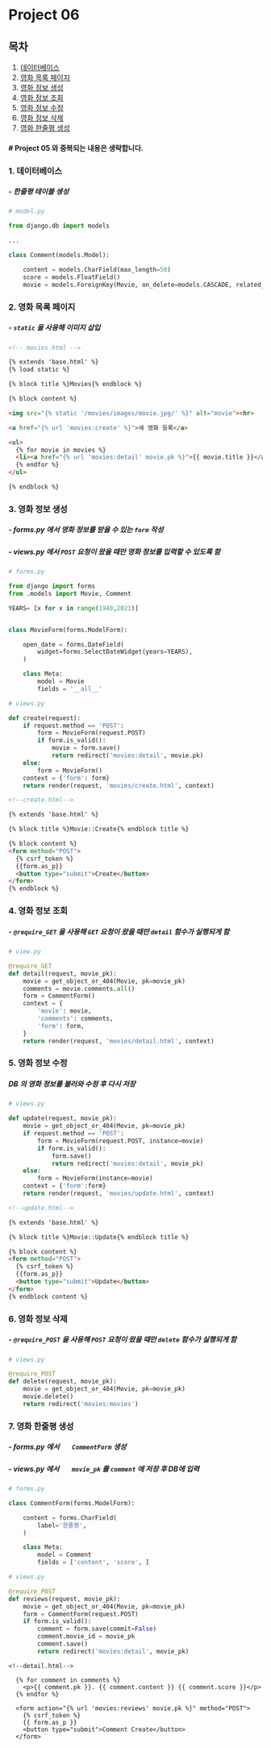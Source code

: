 # Project 06

## 목차

1. [데이터베이스](https://github.com/JeesooHaa/PJT/blob/master/pjt06#1-데이터베이스)
2. [영화 목록 페이지](https://github.com/JeesooHaa/PJT/blob/master/pjt06#2-영화-목록-페이지)
3. [영화 정보 생성](https://github.com/JeesooHaa/PJT/blob/master/pjt06#3-영화-정보-생성)
4. [영화 정보 조회](https://github.com/JeesooHaa/PJT/blob/master/pjt06#4-영화-정보-조회)
5. [영화 정보 수정](https://github.com/JeesooHaa/PJT/blob/master/pjt06#5-영화-정보-수정)
6. [영화 정보 삭제](https://github.com/JeesooHaa/PJT/blob/master/pjt06#6-영화-정보-삭제)
7. [영화 한줄평 생성](https://github.com/JeesooHaa/PJT/blob/master/pjt06#7-영화-한줄평-생성)



#### # Project 05 와 중복되는 내용은 생략합니다.

### 1. 데이터베이스

##### - 한줄평 테이블 생성 

```python
# model.py

from django.db import models

...

class Comment(models.Model):

    content = models.CharField(max_length=50)
    score = models.FloatField()
    movie = models.ForeignKey(Movie, on_delete=models.CASCADE, related_name='comments')
```



### 2. 영화 목록 페이지

##### - `static` 을 사용해 이미지 삽입 

```html
<!-- movies.html -->

{% extends 'base.html' %}
{% load static %}

{% block title %}Movies{% endblock %}

{% block content %}

<img src="{% static '/movies/images/movie.jpg/' %}" alt="movie"><hr>

<a href="{% url 'movies:create' %}">새 영화 등록</a>

<ul>
  {% for movie in movies %}
  <li><a href="{% url 'movies:detail' movie.pk %}">{{ movie.title }}</a> {{ movie.score }}</li>
  {% endfor %}
</ul>

{% endblock %}
```




### 3. 영화 정보 생성

##### - forms.py 에서 영화 정보를 받을 수 있는 `form` 작성

##### - views.py 에서 `POST` 요청이 왔을 때만 영화 정보를 입력할 수 있도록 함 

```python
# forms.py

from django import forms
from .models import Movie, Comment

YEARS= [x for x in range(1940,2021)]


class MovieForm(forms.ModelForm):

    open_date = forms.DateField(
        widget=forms.SelectDateWidget(years=YEARS),
    )

    class Meta:
        model = Movie
        fields = '__all__'
```

```python
# views.py

def create(request):
    if request.method == 'POST':
        form = MovieForm(request.POST)
        if form.is_valid():
            movie = form.save()
            return redirect('movies:detail', movie.pk)
    else: 
        form = MovieForm()
    context = {'form': form}
    return render(request, 'movies/create.html', context)
```

```html
<!--create.html-->

{% extends 'base.html' %}

{% block title %}Movie::Create{% endblock title %}

{% block content %}
<form method="POST">
  {% csrf_token %}
  {{form.as_p}}
  <button type="submit">Create</button>
</form>
{% endblock %}
```



### 4. 영화 정보 조회

##### - `@require_GET` 을 사용해  `GET` 요청이 왔을 때만 `detail` 함수가 실행되게 함
```python
# view.py

@require_GET
def detail(request, movie_pk):
    movie = get_object_or_404(Movie, pk=movie_pk)
    comments = movie.comments.all()
    form = CommentForm()
    context = {
        'movie': movie,
        'comments': comments,
        'form': form,
    }
    return render(request, 'movies/detail.html', context)
```



### 5. 영화 정보 수정

##### DB 의 영화 정보를 불러와 수정 후 다시 저장 

```python
# views.py

def update(request, movie_pk):
    movie = get_object_or_404(Movie, pk=movie_pk)
    if request.method == 'POST':
        form = MovieForm(request.POST, instance=movie)
        if form.is_valid():
            form.save()
            return redirect('movies:detail', movie_pk)
    else:
        form = MovieForm(instance=movie)
    context = {'form':form}
    return render(request, 'movies/update.html', context)
```

```html
<!--update.html-->

{% extends 'base.html' %}

{% block title %}Movie::Update{% endblock title %}

{% block content %}
<form method="POST">
  {% csrf_token %}
  {{form.as_p}}
  <button type="submit">Update</button>
</form>
{% endblock content %}
```



### 6. 영화 정보 삭제

##### - `@require_POST` 을 사용해  `POST` 요청이 왔을 때만 `delete` 함수가 실행되게 함

```python
# views.py

@require_POST
def delete(request, movie_pk):
    movie = get_object_or_404(Movie, pk=movie_pk)
    movie.delete()
    return redirect('movies:movies')
```



### 7. 영화 한줄평 생성 

##### - forms.py 에서 `	CommentForm` 생성 
##### - views.py 에서 `	movie_pk` 를 `comment` 에 저장 후 DB에 입력
```python
# forms.py

class CommentForm(forms.ModelForm):

    content = forms.CharField(
        label='한줄평',
    )

    class Meta:
        model = Comment
        fields = ['content', 'score', ]
```

```python
# views.py

@require_POST
def reviews(request, movie_pk):
    movie = get_object_or_404(Movie, pk=movie_pk)
    form = CommentForm(request.POST)
    if form.is_valid():
        comment = form.save(commit=False)
        comment.movie_id = movie_pk
        comment.save()
        return redirect('movies:detail', movie_pk)
```

```django
<!--detail.html-->

  {% for comment in comments %}
    <p>{{ comment.pk }}. {{ comment.content }} {{ comment.score }}</p>
  {% endfor %}

  <form action="{% url 'movies:reviews' movie.pk %}" method="POST">
    {% csrf_token %}
    {{ form.as_p }}
    <button type="submit">Comment Create</button>
  </form>
```

